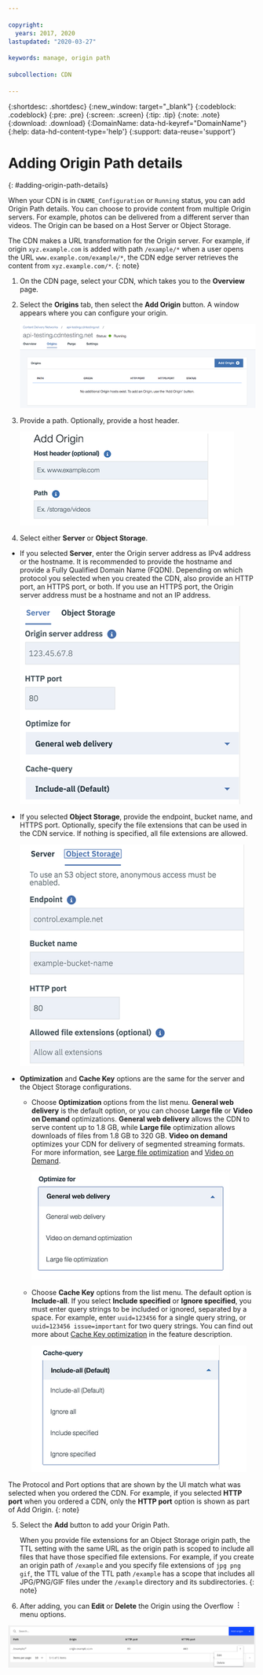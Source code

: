 ```yaml
---

copyright:
  years: 2017, 2020
lastupdated: "2020-03-27"

keywords: manage, origin path

subcollection: CDN

---
```


{:shortdesc: .shortdesc}
{:new_window: target="_blank"}
{:codeblock: .codeblock}
{:pre: .pre}
{:screen: .screen}
{:tip: .tip}
{:note: .note}
{:download: .download}
{:DomainName: data-hd-keyref="DomainName"}
{:help: data-hd-content-type='help'}
{:support: data-reuse='support'}

# Adding Origin Path details
{: #adding-origin-path-details}

When your CDN is in `CNAME_Configuration` or `Running` status, you can add Origin Path details. You can choose to provide content from multiple
Origin servers. For example, photos can be delivered from a different server than videos. The Origin can be based on a Host Server or Object Storage.

The CDN makes a URL transformation for the Origin server. For example, if origin `xyz.example.com` is added with path `/example/*` when a user opens the URL `www.example.com/example/*`, the CDN edge server retrieves the content from `xyz.example.com/*`.
{: note}

1. On the CDN page, select your CDN, which takes you to the **Overview** page.
2. Select the **Origins** tab, then select the **Add Origin** button. A window appears where you can configure your origin.

   ![Origins add origin](images/add-origins.png)

3. Provide a path. Optionally, provide a host header.

   ![Origins add origin path](images/add-origin-path.png)

4. Select either **Server** or **Object Storage**.

  * If you selected **Server**, enter the Origin server address as IPv4 address or the hostname. It is recommended to provide the hostname and provide a Fully Qualified Domain Name (FQDN). Depending on which protocol you selected when you created the CDN, also provide an HTTP port, an HTTPS port, or both. If you use an HTTPS port, the Origin server address must be a hostname and not an IP address.

       ![Add origin server](images/add-origin-server-default.png)

  * If you selected **Object Storage**, provide the endpoint, bucket name, and HTTPS port. Optionally, specify the file extensions that can be used in the CDN service. If nothing is specified, all file extensions are allowed.

       ![Add origin object storage](images/add-origin-object-storage.png)

  * **Optimization** and **Cache Key** options are the same for the server and the Object Storage configurations.

    * Choose **Optimization** options from the list menu. **General web delivery** is the default option, or you can choose **Large file** or **Video on Demand** optimizations. **General web delivery** allows the CDN to serve content up to 1.8 GB, while **Large file** optimization allows downloads of files from 1.8 GB to 320 GB. **Video on demand** optimizes your CDN for delivery of segmented streaming formats. For more information, see [Large file optimization](/docs/CDN?topic=CDN-about-content-delivery-networks-cdn-#large-file-optimization) and [Video on Demand](/docs/CDN?topic=CDN-about-content-delivery-networks-cdn-#video-on-demand).

        ![Performance configuration options](images/performance-config-options.png)

    * Choose **Cache Key** options from the list menu. The default option is **Include-all**. If you select **Include specified** or **Ignore specified**, you must enter query strings to be included or ignored, separated by a space. For example, enter `uuid=123456` for a single query string, or `uuid=123456 issue=important` for two query strings.  You can find out more about [Cache Key optimization](/docs/CDN?topic=CDN-about-content-delivery-networks-cdn-#cache-key-optimization) in the feature description.

        ![Cache key options](images/cache-key-options.png)

The Protocol and Port options that are shown by the UI match what was selected when you ordered the CDN. For example, if you selected **HTTP port** when you ordered a CDN, only the **HTTP port** option is shown as part of Add Origin.
{: note}

5. Select the **Add** button to add your Origin Path.

   When you provide file extensions for an Object Storage origin path, the TTL setting with the same URL as the origin path is scoped to include all files that have those specified file extensions. For example, if you create an origin path of `/example` and you specify file extensions of `jpg png gif`, the TTL value of the TTL path `/example` has a scope that includes all JPG/PNG/GIF files under the `/example` directory and its subdirectories.
{: note}

6. After adding, you can **Edit** or **Delete** the Origin using the Overflow ![Overflow menu](images/overflow.png) menu options.

  ![Edit or delete Origin](images/edit-delete-origin.png)
